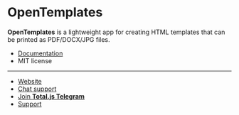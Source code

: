 # OpenTemplates

__OpenTemplates__ is a lightweight app for creating HTML templates that can be printed as PDF/DOCX/JPG files.

- [Documentation](https://docs.totaljs.com/opentemplates/)
- MIT license

---

- [Website](https://www.totaljs.com/opentemplates/)
- [Chat support](https://platform.totaljs.com/?open=messenger)
- [Join __Total.js Telegram__](https://t.me/totalplatform)
- [Support](https://www.totaljs.com/support/)